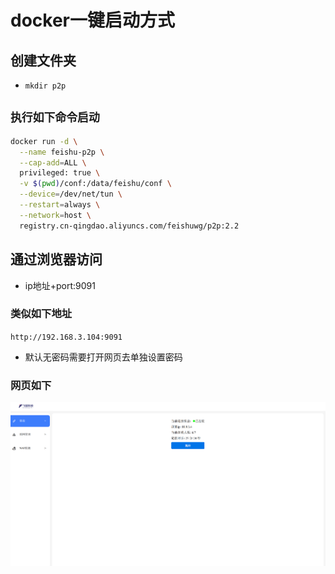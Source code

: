# docker一键启动方式
## 创建文件夹
* `mkdir p2p`
## `执行如下命令启动`
```bash
docker run -d \
  --name feishu-p2p \
  --cap-add=ALL \
  privileged: true \
  -v $(pwd)/conf:/data/feishu/conf \
  --device=/dev/net/tun \
  --restart=always \
  --network=host \
  registry.cn-qingdao.aliyuncs.com/feishuwg/p2p:2.2
```
## 通过浏览器访问
* ip地址+port:9091  

### 类似如下地址
`http://192.168.3.104:9091`
* 默认无密码需要打开网页去单独设置密码
### 网页如下
![](images/2024-03-10-21-27-16.png)